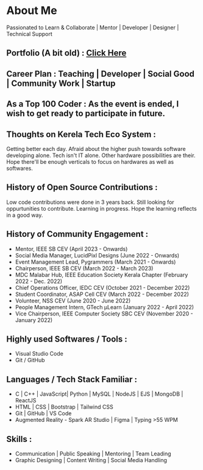 # About Me
Passionated to Learn & Collaborate | Mentor | Developer | Designer | Technical Support

## Portfolio (A bit old) : [Click Here](https://hafiscp.github.io/PyPortfolio/)

## Career Plan : Teaching | Developer | Social Good | Community Work | Startup

## As a Top 100 Coder : As the event is ended, I wish to get ready to participate in future.

## Thoughts on Kerela Tech Eco System :
Getting better each day. Afraid about the higher push towards software developing alone. Tech isn't IT alone. Other hardware possibilities are their. Hope there'll be enough verticals to focus on hardwares as well as softwares.

## History of Open Source Contributions :
Low code contributions were done in 3 years back. Still looking for oppurtunities to contribute. Learning in progress. Hope the learning reflects in a good way.

## History of Community Engagement :
- Mentor, IEEE SB CEV (April 2023 - Onwards)
- Social Media Manager, LucidPixl Designs (June 2022 - Onwards)
- Event Management Lead, Pygrammers (March 2021 - Onwards)
- Chairperson, IEEE SB CEV (March 2022 - March 2023)
- MDC Malabar Hub, IEEE Education Society Kerala Chapter (February 2022 - Dec. 2022)
- Chief Operations Officer, IEDC CEV (October 2021 - December 2022)
- Student Coordinator, ASAP Cell CEV (March 2022 - December 2022)
- Volunteer, NSS CEV (June 2020 - June 2022)
- People Management Intern, GTech μLearn (January 2022 - April 2022)
- Vice Chairperson, IEEE Computer Society SBC CEV (November 2020 - January 2022)

## Highly used Softwares / Tools :
- Visual Studio Code
- Git / GitHub

## Languages / Tech Stack Familiar :
- C  | C++ | JavaScript| Python | MySQL | NodeJS | EJS | MongoDB | ReactJS
- HTML | CSS | Bootstrap | Tailwind CSS
- Git | GitHub | VS Code
- Augmented Reality - Spark AR Studio | Figma | Typing >55 WPM

## Skills :
- Communication | Public Speaking | Mentoring | Team Leading
- Graphic Designing | Content Writing | Social Media Handling
